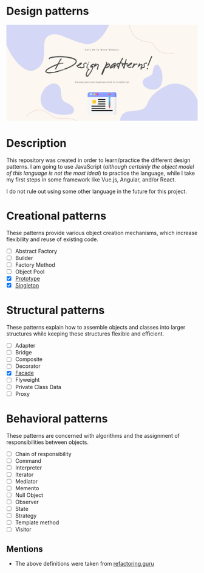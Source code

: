 # Design patterns

![design-patterns](https://github.com/luisdelarosaminaya/design-patterns/blob/master/images/design-patterns.png)

# Description
This repository was created in order to learn/practice the different design patterns.
I am going to use JavaScript (_although certainly the object model of this language is not the most ideal_) to practice the language, while I take my first steps in some framework like Vue.js, Angular, and/or React.

I do not rule out using some other language in the future for this project.

# Creational patterns
These patterns provide various object creation mechanisms, which increase flexibility and reuse of existing code.

- [ ] Abstract Factory
- [ ] Builder
- [ ] Factory Method
- [ ] Object Pool
- [x] [Prototype](https://github.com/luisdelarosaminaya/design-patterns/tree/master/design-patterns/creational-patterns/prototype)
- [x] [Singleton](https://github.com/luisdelarosaminaya/design-patterns/tree/master/design-patterns/creational-patterns/singleton)

# Structural patterns
These patterns explain how to assemble objects and classes into larger structures while keeping these structures flexible and efficient.

- [ ] Adapter
- [ ] Bridge
- [ ] Composite
- [ ] Decorator
- [x] [Facade](https://github.com/luisdelarosaminaya/design-patterns/tree/master/design-patterns/structural-patterns/facade)
- [ ] Flyweight
- [ ] Private Class Data
- [ ] Proxy

# Behavioral patterns
These patterns are concerned with algorithms and the assignment of responsibilities between objects.

- [ ] Chain of responsibility
- [ ] Command
- [ ] Interpreter
- [ ] Iterator
- [ ] Mediator
- [ ] Memento
- [ ] Null Object
- [ ] Observer
- [ ] State
- [ ] Strategy
- [ ] Template method
- [ ] Visitor

## Mentions
- The above definitions were taken from [refactoring.guru](https://refactoring.guru/design-patterns/catalog)
